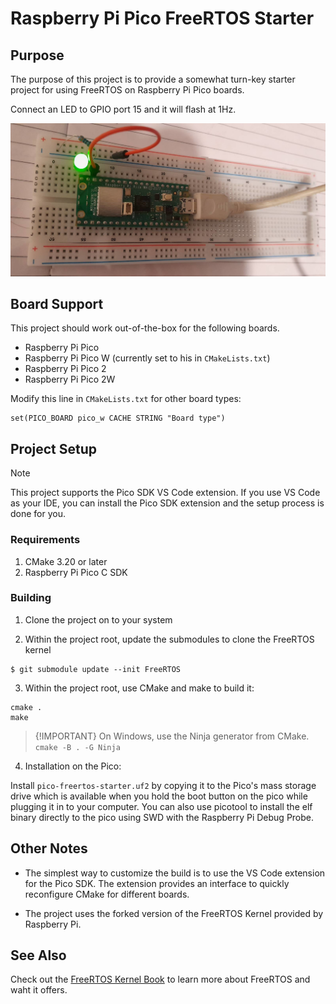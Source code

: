 # Raspberry Pi Pico FreeRTOS Starter

## Purpose

The purpose of this project is to provide a somewhat turn-key starter project
for using FreeRTOS on Raspberry Pi Pico boards.

Connect an LED to GPIO port 15 and it will flash at 1Hz.

![alt tag](setup.jpg)

## Board Support

This project should work out-of-the-box for the following boards.

- Raspberry Pi Pico
- Raspberry Pi Pico W (currently set to his in `CMakeLists.txt`)
- Raspberry Pi Pico 2
- Raspberry Pi Pico 2W

Modify this line in `CMakeLists.txt` for other board types:
```
set(PICO_BOARD pico_w CACHE STRING "Board type")
```

## Project Setup

> [!NOTE]
> This project supports the Pico SDK VS Code extension. If you use VS Code as
> your IDE, you can install the Pico SDK extension and the setup process is
> done for you.

### Requirements

1. CMake 3.20 or later
2. Raspberry Pi Pico C SDK

### Building

1. Clone the project on to your system

2. Within the project root, update the submodules to clone the FreeRTOS kernel

```shell
$ git submodule update --init FreeRTOS
```

3. Within the project root, use CMake and make to build it:

```shell
cmake .
make
```

> {!IMPORTANT}
> On Windows, use the Ninja generator from CMake.
> `cmake -B . -G Ninja`

4. Installation on the Pico:

Install `pico-freertos-starter.uf2`
by copying it to the Pico's mass storage drive which is available when you hold
the boot button on the pico while plugging it in to your computer. You can
also use picotool to install the elf binary directly to the pico using SWD
with the Raspberry Pi Debug Probe.

## Other Notes

- The simplest way to customize the build is to use the VS Code extension for the
Pico SDK. The extension provides an interface to quickly reconfigure CMake for
different boards.

- The project uses the forked version of the FreeRTOS Kernel provided by
Raspberry Pi.

## See Also

Check out the [FreeRTOS Kernel Book](https://github.com/FreeRTOS/FreeRTOS-Kernel-Book/blob/main/toc.md)
to learn more about FreeRTOS and waht it offers.
